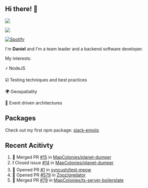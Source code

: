 ## Hi there! 👋
<p>
  <img src="https://i.imgur.com/agb7xe9.png" />
</p>
<p>
  <img src="https://github-readme-stats.vercel.app/api?username=syncush&theme=tokyonight">
</p>

[![Spotify](https://novatorem-rust.vercel.app/api/spotify)](https://open.spotify.com/user/syncush)

I'm **Daniel** and I'm a team leader and a backend software developer.

My interests:

⚡ NodeJS

☑️ Testing techniques and best practices

🌍 Geospatiality

🧠 Event driven architectures

## Packages
Check out my first npm package: [slack-emojis](https://www.npmjs.com/package/slack-emojis)

## Recent Acitivty
<!--START_SECTION:activity-->
1. 🎉 Merged PR [#15](https://github.com/MapColonies/planet-dumper/pull/15) in [MapColonies/planet-dumper](https://github.com/MapColonies/planet-dumper)
2. ❗️ Closed issue [#14](https://github.com/MapColonies/planet-dumper/issues/14) in [MapColonies/planet-dumper](https://github.com/MapColonies/planet-dumper)
3. 💪 Opened PR [#1](https://github.com/syncush/test-meow/pull/1) in [syncush/test-meow](https://github.com/syncush/test-meow)
4. 💪 Opened PR [#579](https://github.com/Zooz/predator/pull/579) in [Zooz/predator](https://github.com/Zooz/predator)
5. 🎉 Merged PR [#79](https://github.com/MapColonies/ts-server-boilerplate/pull/79) in [MapColonies/ts-server-boilerplate](https://github.com/MapColonies/ts-server-boilerplate)
<!--END_SECTION:activity-->
